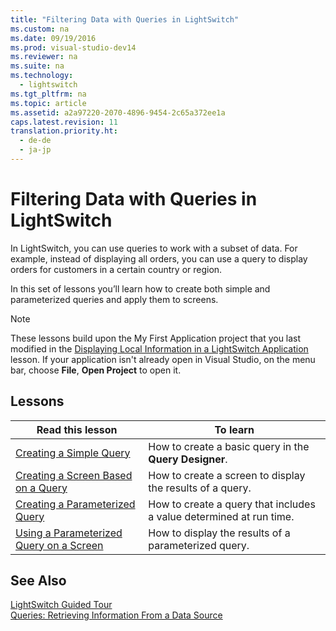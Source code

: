 ```yaml
---
title: "Filtering Data with Queries in LightSwitch"
ms.custom: na
ms.date: 09/19/2016
ms.prod: visual-studio-dev14
ms.reviewer: na
ms.suite: na
ms.technology: 
  - lightswitch
ms.tgt_pltfrm: na
ms.topic: article
ms.assetid: a2a97220-2070-4896-9454-2c65a372ee1a
caps.latest.revision: 11
translation.priority.ht: 
  - de-de
  - ja-jp
---
```

# Filtering Data with Queries in LightSwitch
In LightSwitch, you can use queries to work with a subset of data. For example, instead of displaying all orders, you can use a query to display orders for customers in a certain country or region.  
  
 In this set of lessons you’ll learn how to create both simple and parameterized queries and apply them to screens.  
  
> [!NOTE]
>  These lessons build upon the My First Application project that you last modified in the [Displaying Local Information in a LightSwitch Application](../vs140/Displaying-Local-Information-in-a-LightSwitch-Application.md) lesson. If your application isn't already open in Visual Studio, on the menu bar, choose **File**, **Open Project** to open it.  
  
## Lessons  
  
|Read this lesson|To learn|  
|----------------------|--------------|  
|[Creating a Simple Query](../vs140/Creating-a-Basic-Query-in-LightSwitch.md)|How to create a basic query in the **Query Designer**.|  
|[Creating a Screen Based on a Query](../vs140/Creating-a-LightSwitch-Screen-Based-on-a-Query.md)|How to create a screen to display the results of a query.|  
|[Creating a Parameterized Query](../vs140/Creating-a-Parameterized-Query-in-LightSwitch.md)|How to create a query that includes a value determined at run time.|  
|[Using a Parameterized Query on a Screen](../vs140/Using-a-Parameterized-Query-on-a-LightSwitch-Screen.md)|How to display the results of a parameterized query.|  
  
## See Also  
 [LightSwitch Guided Tour](../vs140/LightSwitch-Guided-Tour.md)   
 [Queries: Retrieving Information From a Data Source](../Topic/Queries:%20Retrieving%20Information%20from%20a%20Data%20Source.md)